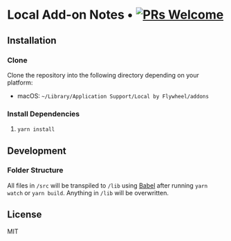 # Local Add-on Notes • [![PRs Welcome](https://img.shields.io/badge/PRs-welcome-brightgreen.svg)](https://github.com/getflywheel/local-addon-volumes/pulls/)

## Installation

### Clone

Clone the repository into the following directory depending on your platform:

- macOS: `~/Library/Application Support/Local by Flywheel/addons`

### Install Dependencies
1. `yarn install`

## Development

### Folder Structure
All files in `/src` will be transpiled to `/lib` using [Babel](https://github.com/babel/babel/) after running `yarn watch` or `yarn build`. Anything in `/lib` will be overwritten.


## License

MIT
